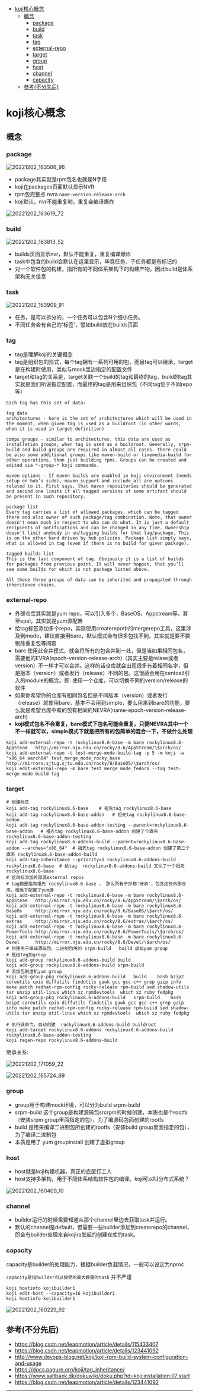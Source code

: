 <!-- MDTOC maxdepth:6 firsth1:1 numbering:0 flatten:0 bullets:1 updateOnSave:1 -->

- [koji核心概念](#koji核心概念)   
   - [概念](#概念)   
      - [package](#package)   
      - [build](#build)   
      - [task](#task)   
      - [tag](#tag)   
      - [external-repo](#external-repo)   
      - [target](#target)   
      - [group](#group)   
      - [host](#host)   
      - [channel](#channel)   
      - [capacity](#capacity)   
   - [参考(不分先后)](#参考不分先后)   

<!-- /MDTOC -->
# koji核心概念

## 概念


### package

![20221202_163506_96](image/20221202_163506_96.png)

* package其实就是rpm包名也就是N字段
* koji在packages页面默认显示NVR
* rpm包完整点 nvra  ```name-version-release-arch```
* koji默认，nvr不能重复哟，重复会编译爆炸


![20221202_163619_72](image/20221202_163619_72.png)


### build

![20221202_163813_52](image/20221202_163813_52.png)

* builds页面显示nvr，默认不能重复，重复编译爆炸
* task中包含的build会默认在这里显示，毕竟任务、子任务都是有标记的
* 对一个软件包的构建，指所有的不同体系架构下的构建产物，因此build是体系架构无关信息


### task

![20221202_163909_91](image/20221202_163909_91.png)

* 任务，是可以拆分的，一个任务可以包含N个细小任务。
* 不同任务会有自己的'标签'，譬如build放在builds页面


### tag

* tag是理解koji的关键概念
* tag是组织包的形式，每个tag拥有一系列可用的包，而且tag可以继承，target是在构建时使用，类似与mock里边指定的配置文件
* target和tag的关系是，target关联一个build的tag和最终的tag，build的tag其实就是我们所说指定配置，而最终的tag是用来组织包（不同tag位于不同repo等）





```
Each tag has this set of data:

tag data
architectures - here is the set of architectures which will be used in the moment, when given tag is used as a buildroot (in other words, when it is used in target definition)

comps groups - similar to architectures, this data are used as installation groups, when tag is used as a buildroot. Generally, srpm-build and build groups are required in almost all cases. There could be also some additional groups like maven-build or livemedia-build for other operations, than just building rpms. Groups can be created and edited via *-group-* koji commands.

maven options - If maven builds are enabled in koji environment (needs setup on hub’s side), maven_support and include_all are options related to it. First says, that maven repositories should be generated and second one limits if all tagged versions of some artifact should be present in such repository.

package list
Every tag carries a list of allowed packages, which can be tagged there and also owner of such package/tag combination. Note, that owner doesn’t mean much in respect to who can do what. It is just a default recipients of notifications and can be changed in any time. Ownership doesn’t limit anybody in un/tagging builds for that tag/package. This is on the other hand driven by hub policies. Package list simply says, what is allowed in tag (even if there is no build for given package).

tagged builds list
This is the last component of tag. Obviously it is a list of builds for packages from previous point. It will never happen, that you’ll see some builds for which is not package listed above.

All these three groups of data can be inherited and propagated through inheritance chains.
```











### external-repo

* 外部仓库其实就是yum repo，可以引入多个，BaseOS、Appstream等，甚至epel，其实就是yum源配置
* 给tag标签添加多个repo，实际使用createrepo中的mergerepo工具，这里涉及到mode，建议直接用bare，默认模式会有很多包找不到，其实就是要不要剔除重复包等问题
* bare 使用此合并模式，就会将所有的包合并到一处，但是当如果相同包名，需要他的EVRA(epoch-version-release-arch)（其实主要是relase或者version）不一样才可以合并。这样的话仓库就会出现很多有着相同名字，但是版本（version）或者发行（release）不同的包。这很适合用在centos8引入的module的概念。即: 使用一个仓库，可以切换不同的version/release的软件
* 如果你希望你的仓库有相同包名但是不同版本（version）或者发行（release）就使用bare，基本不会用到simple，要么用来到bare的功能，要么就是希望仓库中有的包有相同的NEVRA(name-epoch-version-release-arch)
* **koji模式包名不会重复，bare模式下包名可能会重复，只要NEVRA其中一个不一样就可以，simple模式下就是把所有的包简单的混合一下，不做什么处理**


```
koji add-external-repo -t rockylinux8.6-base -m bare rockylinux8.6-AppSteam   http://mirror.nju.edu.cn/rocky/8.6/AppStream/\$arch/os/
koji add-external-repo -t test-merge-mode-build-tag -p 5 -m koji -a "x86_64 aarch64" test_merge_mode_rocky_base http://mirrors.sjtug.sjtu.edu.cn/rocky/8/BaseOS/\$arch/os/
koji edit-external-repo -m bare test_merge_mode_fedora --tag test-merge-mode-build-tag
```

### target

```
# 创建标签
koji add-tag rockylinux8.6-base    # 祖先tag rockylinux8.6-base
koji add-tag rockylinux8.6-base-addon   # 祖先tag rockylinux8.6-base-addon
koji add-tag rockylinux8.6-base-addon-testing --parent=rockylinux8.6-base-addon   # 祖先tag rockylinux8.6-base-addon 创建了个直系 rockylinux8.6-base-addon-testing
koji add-tag rockylinux8.6-addons-build --parent=rockylinux8.6-base-addon --arches="x86_64"  # 祖先tag rockylinux8.6-base-addon 创建了第二个直系 rockylinux8.6-base-addon-build
koji add-tag-inheritance --priority=1 rockylinux8.6-addons-build rockylinux8.6-base  # 给tag  rockylinux8.6-addons-build 又认了一个祖先 rockylinux8.6-base
# 给目标添加外部源external repos
# tag都是指向祖先 rockylinux8.6-base ， 那么所有子孙都'继承'，包含这些外部仓库，相当于配置了yum源
koji add-external-repo -t rockylinux8.6-base -m bare rockylinux8.6-AppSteam   http://mirror.nju.edu.cn/rocky/8.6/AppStream/\$arch/os/
koji add-external-repo -t rockylinux8.6-base -m bare rockylinux8.6-BaseOs     http://mirror.nju.edu.cn/rocky/8.6/BaseOS/\$arch/os/
koji add-external-repo -t rockylinux8.6-base -m bare rockylinux8.6-extras     http://mirror.nju.edu.cn/rocky/8.6/extras/\$arch/os/
koji add-external-repo -t rockylinux8.6-base -m bare rockylinux8.6-PowerTools http://mirror.nju.edu.cn/rocky/8.6/PowerTools/\$arch/os/
koji add-external-repo -t rockylinux8.6-base -m bare rockylinux8.6-Devel      http://mirror.nju.edu.cn/rocky/8.6/Devel/\$arch/os/
# 创建用于编译源码包、二进制包用的 srpm-build   build 虚拟yum group
# 是给tag加group
koji add-group rockylinux8.6-addons-build build
koji add-group rockylinux8.6-addons-build srpm-build
# 添加包到虚机yum group
koji add-group-pkg rockylinux8.6-addons-build   build    bash bzip2 coreutils cpio diffutils findutils gawk gcc gcc-c++ grep gzip info make patch redhat-rpm-config rocky-release rpm-build sed shadow-utils tar unzip util-linux which xz rpmdevtools  which xz ruby fedpkg
koji add-group-pkg rockylinux8.6-addons-build   srpm-build    bash bzip2 coreutils cpio diffutils findutils gawk gcc gcc-c++ grep gzip info make patch redhat-rpm-config rocky-release rpm-build sed shadow-utils tar unzip util-linux which xz rpmdevtools  which xz ruby fedpkg

# 执行该命令，自动创建  rockylinux8.6-addons-build buildroot
koji add-target rockylinux8.6-addons rockylinux8.6-addons-build rockylinux8.6-base-addon-testing
koji regen-repo rockylinux8.6-addons-build
```

继承关系:

![20221202_171059_22](image/20221202_171059_22.png)

![20221202_165724_69](image/20221202_165724_69.png)





### group


* group用于构建mock环境，可以分为build srpm-build
* srpm-build 这个group是构建源码包srcrpm的时候创建，本质也是个rootfs（安装srpm group里面指定的包），为了编源码包而创建的rootfs
* build 是用来编译二进制包所创建的rootfs（安装build group里面指定的包），为了编译二进制包
* 本质是用了 yum groupinstall 创建了虚拟group

### host

* host就是koji构建机器，真正的底层打工人
* host支持多架构，用于不同体系结构软件包的编译。koji可以叫分布式系统？

![20221202_160409_10](image/20221202_160409_10.png)





### channel

* builder运行的时候需要知道从那个channel里边去获取task并运行。
* 默认的channel是default，但需要一些builder添加到createrepo的channel，即会有builder处理来自kojira发起的创建仓库的task。



### capacity

capacity是builder的处理能力，根据builder负载情况，一般可以设定为nproc

```capacity是指builder可以接受的最大数量的task``` 并不严谨

```
koji hostinfo kojibuilder1
koji edit-host --capacity=16 kojibuilder1
koji hostinfo kojibuilder1
```

![20221202_160229_92](image/20221202_160229_92.png)



## 参考(不分先后)

* <https://blog.csdn.net/leapmotion/article/details/115433407>
* <https://blog.csdn.net/leapmotion/article/details/123441092>
* <http://www.devops-blog.net/koji/koji-rpm-build-system-configuration-and-usage>
* <https://docs.pagure.org/koji/tag_inheritance/>
* <https://www.saltbaek.dk/dokuwiki/doku.php?id=koji:installation:07:start>
* <https://blog.csdn.net/leapmotion/article/details/123441092>


---
